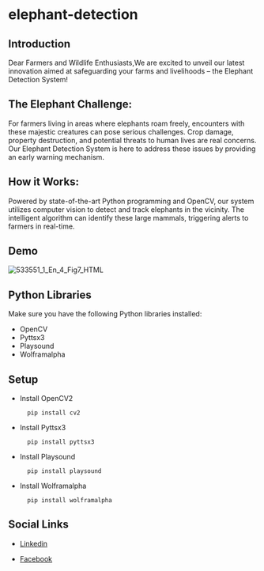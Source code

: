 # elephant-detection

## Introduction

Dear Farmers and Wildlife Enthusiasts,We are excited to unveil our latest innovation aimed at safeguarding your farms and livelihoods – the Elephant Detection System!

## The Elephant Challenge:

For farmers living in areas where elephants roam freely, encounters with these majestic creatures can pose serious challenges. Crop damage, property destruction, and potential threats to human lives are real concerns. Our Elephant Detection System is here to address these issues by providing an early warning mechanism. 

## How it Works:

Powered by state-of-the-art Python programming and OpenCV, our system utilizes computer vision to detect and track elephants in the vicinity. The intelligent algorithm can identify these large mammals, triggering alerts to farmers in real-time.  

## Demo

![533551_1_En_4_Fig7_HTML](https://github.com/nithushanmoham/elephant-detection/assets/106969157/5128c1c0-e592-4b79-b092-83ad7e7ed633)

## Python Libraries

  Make sure you have the following Python libraries installed:

- OpenCV
- Pyttsx3
- Playsound
- Wolframalpha

## Setup

- Install OpenCV2

  ```
    pip install cv2
  ```

  
- Install Pyttsx3

  ```
    pip install pyttsx3
  ```
  
- Install Playsound


  ```
    pip install playsound
  ```
  
- Install Wolframalpha


  ```
    pip install wolframalpha
  ```

## Social Links

* [Linkedin](https://www.linkedin.com/in/nithushanmohan/)

* [Facebook](https://www.facebook.com/profile.php?id=100077725721945)

  

